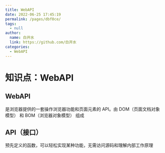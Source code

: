 ```yaml
---
title: WebAPI
date: 2022-06-25 17:45:19
permalink: /pages/dbf0ce/
tags: 
  - null
author: 
  name: 白开水
  link: https://github.com/白开水
categories: 
  - WebAPI
---
```

# 知识点：WebAPI

## WebAPI
是浏览器提供的一套操作浏览器功能和页面元素的 API。由 DOM（页面文档对象模型） 和 BOM（浏览器对象模型） 组成

## API（接口）
预先定义的函数，可以轻松实现某种功能，无需访问源码和理解内部工作原理

